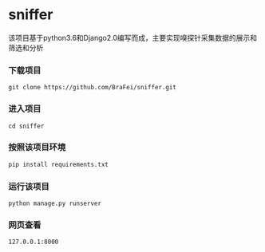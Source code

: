# sniffer
该项目基于python3.6和Django2.0编写而成，主要实现嗅探针采集数据的展示和筛选和分析
### 下载项目
```
git clone https://github.com/BraFei/sniffer.git
```
### 进入项目
```
cd sniffer
```
### 按照该项目环境
```python 
pip install requirements.txt
```
### 运行该项目
```
python manage.py runserver
```
### 网页查看
```
127.0.0.1:8000
```
